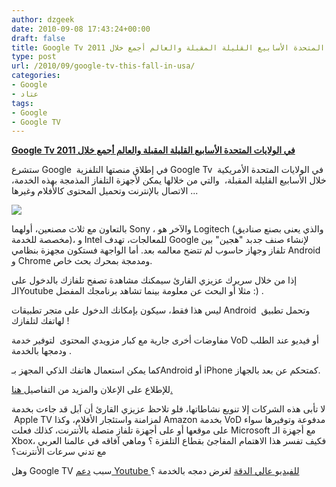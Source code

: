 ```yaml
---
author: dzgeek
date: 2010-09-08 17:43:24+00:00
draft: false
title: Google Tv في الولايات المتحدة الأسابيع القليلة المقبلة والعالم أجمع خلال 2011
type: post
url: /2010/09/google-tv-this-fall-in-usa/
categories:
- Google
- عتاد
tags:
- Google
- Google TV
---
```


**[Google Tv في الولايات المتحدة الأسابيع القليلة المقبلة والعالم أجمع خلال 2011](https://www.it-scoop.com/2010/09/google-tv-this-fall-in-usa/)**


ستشرع Google  في إطلاق منصتها التلفزية Google Tv  في الولايات المتحدة الأمريكية خلال الأسابيع القليلة المقبلة،  والتي من خلالها يمكن لأجهزة التلفاز المذمجة بهذه الخدمة، الاتصال بالإنترنت وتحميل المحتوى كالأفلام وغيرها ...


[![](https://www.it-scoop.com/wp-content/uploads/2010/03/google-tv.jpg)
](https://www.it-scoop.com/2010/09/google-tv-this-fall-in-usa/)





بالتعاون مع ثلاث مصنعين، أولهما Sony ، والآخر هو Logitech (والذي يعنى بصنع صناديق مخصصة للخدمة)، و Intel للمعالجات، تهدف Google لإنشاء صنف جدبد "هجين" بين تلفاز وجهاز حاسوب لم تتضح معالمه بعد. أما الواجهة فستكون مجهزة بنظامي Android و Chrome ومدمجة بمحرك بحث خاص.

إذا من خلال سريرك عزيزي القارئ سيمكنك مشاهدة تصفح تلفازك بالدخول على الـYoutube مثلا أو البحث عن معلومة بينما تشاهد برنامجك المفضل :) .

ليس هذا فقط، سيكون بإمكانك الدخول على متجر تطبيقات Android  وتحمل تطبيق لهاتفك لتلفازك !

مفاوضات أخرى جارية مع كبار مزويدي المحتوى  لتوفير خدمة VoD أو فيديو عند الطلب ودمجها بالخدمة .

كما يمكن استعمال هاتفك الذكي المجهز بـAndroid أو iPhone كمتحكم عن بعد بالجهاز.

للإطلاع على الإعلان والمزيد من التفاصيل[ هنا.](http://www.google.com/tv/)

لا تأبى هذه الشركات إلا تنويع نشاطاتها، فلو تلاحظ عزيزي القارئ أن آبل قد جاءت بخدمة  Apple TV لمزامنة واستئجار الأفلام، وكذا Amazon بخدمة VoD مدفوعة وتوفيرها سواء على موقعها أو على أجهزة تلفاز متصلة بالأنترنت، كذلك فعلت Microsoft مع أجهزة الـ Xbox، فكيف تفسر هذا الاهتمام المفاجئ بقطاع التلفزة ؟ وماهي آفاقه في عالمنا العربي مع تدني سرعات الأنترنت؟

وهل Google TV سبب [دعم Youtube للفيديو عالي الدقة](https://www.it-scoop.com/2010/07/youtube-4k/) لغرض دمجه بالخدمة ؟
